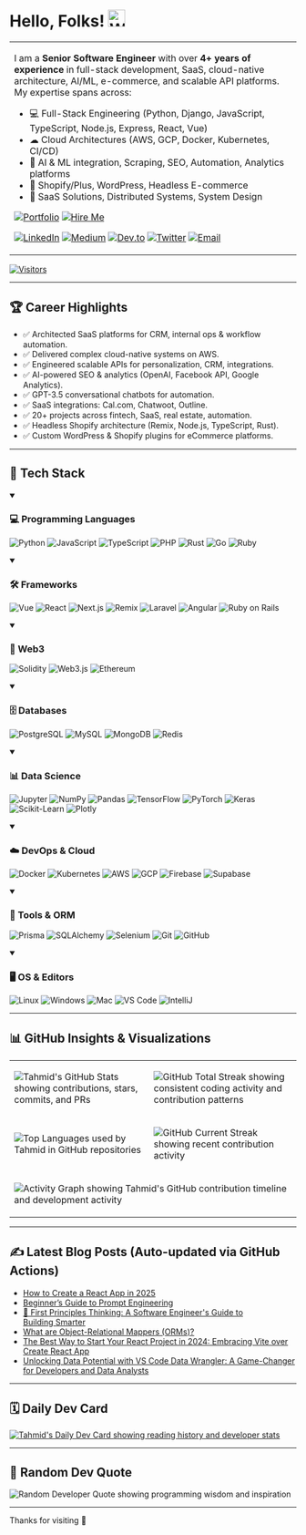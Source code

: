 <!--
Author: Tahmid Bin Taslim Rafi
Updated: June 2025 - FINAL PRODUCTION README
-->

# Hello, Folks! <img src="https://raw.githubusercontent.com/MartinHeinz/MartinHeinz/master/wave.gif" width="30px" height="30px" alt="Waving Hand Animation" />

<table>
<tr>
<td>

I am a **Senior Software Engineer** with over **4+ years of experience** in full-stack development, SaaS, cloud-native architecture, AI/ML, e-commerce, and scalable API platforms. My expertise spans across:

- 💻 Full-Stack Engineering (Python, Django, JavaScript, TypeScript, Node.js, Express, React, Vue)
- ☁ Cloud Architectures (AWS, GCP, Docker, Kubernetes, CI/CD)
- 🧠 AI & ML integration, Scraping, SEO, Automation, Analytics platforms
- 🛒 Shopify/Plus, WordPress, Headless E-commerce
- 🚀 SaaS Solutions, Distributed Systems, System Design

[![Portfolio](https://img.shields.io/badge/Portfolio-Visit-blue?style=for-the-badge "Visit Tahmid's Portfolio Website")](https://tahmid-github-io.vercel.app/)
[![Hire Me](https://img.shields.io/badge/Hire%20Me-Iglu-blueviolet?style=for-the-badge "Hire Tahmid as Senior Software Developer")](https://iglu.net/talent/senior-software-developer/)

[![LinkedIn](https://img.shields.io/badge/LinkedIn-Connect-blue?style=flat&logo=linkedin "Connect with Tahmid on LinkedIn")](https://www.linkedin.com/in/tahmid-bin-taslim/)
[![Medium](https://img.shields.io/badge/Medium-Blog-black?style=flat&logo=medium "Read Tahmid's articles on Medium")](https://tahmidbintaslimrafi.medium.com/)
[![Dev.to](https://img.shields.io/badge/Dev.to-Blog-black?style=flat&logo=devdotto "Follow Tahmid on Dev.to")](https://dev.to/tahmidbintaslimrafi)
[![Twitter](https://img.shields.io/badge/Twitter-Follow-blue?style=flat&logo=twitter "Follow Tahmid on Twitter")](https://twitter.com/RAFI_it100)
[![Email](https://img.shields.io/badge/Email-Contact-red?style=flat&logo=gmail "Email Tahmid")](mailto:tahmidbintaslimrafi@gmail.com)

</td>
</tr>
</table>

[![Visitors](https://komarev.com/ghpvc/?username=tahmidbintaslim&style=flat-square&color=blue)](https://github.com/tahmidbintaslim)

---

## 🏆 Career Highlights

- ✅ Architected SaaS platforms for CRM, internal ops & workflow automation.
- ✅ Delivered complex cloud-native systems on AWS.
- ✅ Engineered scalable APIs for personalization, CRM, integrations.
- ✅ AI-powered SEO & analytics (OpenAI, Facebook API, Google Analytics).
- ✅ GPT-3.5 conversational chatbots for automation.
- ✅ SaaS integrations: Cal.com, Chatwoot, Outline.
- ✅ 20+ projects across fintech, SaaS, real estate, automation.
- ✅ Headless Shopify architecture (Remix, Node.js, TypeScript, Rust).
- ✅ Custom WordPress & Shopify plugins for eCommerce platforms.

---

## 🔧 Tech Stack

<details open>
<summary><h3>💻 Programming Languages</h3></summary>
<div>

![Python](https://img.shields.io/badge/Code-Python-informational?style=flat&logo=python&logoColor=white&color=2bbc8a)
![JavaScript](https://img.shields.io/badge/Code-JavaScript-informational?style=flat&logo=javascript&logoColor=white&color=2bbc8a)
![TypeScript](https://img.shields.io/badge/Code-TypeScript-informational?style=flat&logo=typescript&logoColor=white&color=3178C6)
![PHP](https://img.shields.io/badge/Code-PHP-informational?style=flat&logo=php&logoColor=white&color=777BB4)
![Rust](https://img.shields.io/badge/Code-Rust-informational?style=flat&logo=rust&logoColor=white&color=000000)
![Go](https://img.shields.io/badge/Code-Go-informational?style=flat&logo=go&logoColor=white&color=00ADD8)
![Ruby](https://img.shields.io/badge/Code-Ruby-informational?style=flat&logo=ruby&logoColor=white&color=CC342D)

</div>
</details>

<details open>
<summary><h3>🛠️ Frameworks</h3></summary>
<div>

![Vue](https://img.shields.io/badge/Framework-Vue-informational?style=flat&logo=vuedotjs&logoColor=white&color=4FC08D)
![React](https://img.shields.io/badge/Framework-React-informational?style=flat&logo=react&logoColor=white&color=61DAFB)
![Next.js](https://img.shields.io/badge/Framework-Next-informational?style=flat&logo=nextdotjs&logoColor=white&color=61DAFB)
![Remix](https://img.shields.io/badge/Framework-Remix-informational?style=flat&logo=remix&logoColor=white&color=000000)
![Laravel](https://img.shields.io/badge/Framework-Laravel-informational?style=flat&logo=laravel&logoColor=white&color=FF2D20)
![Angular](https://img.shields.io/badge/Framework-Angular-informational?style=flat&logo=angular&logoColor=white&color=DD0031)
![Ruby on Rails](https://img.shields.io/badge/Framework-Rails-informational?style=flat&logo=rubyonrails&logoColor=white&color=CC0000)

</div>
</details>

<details open>
<summary><h3>🔗 Web3</h3></summary>
<div>

![Solidity](https://img.shields.io/badge/Web3-Solidity-informational?style=flat&logo=solidity&logoColor=white&color=363636)
![Web3.js](https://img.shields.io/badge/Web3-Web3js-informational?style=flat&logo=web3dotjs&logoColor=white&color=F16822)
![Ethereum](https://img.shields.io/badge/Web3-Ethereum-informational?style=flat&logo=ethereum&logoColor=white&color=3C3C3D)

</div>
</details>

<details open>
<summary><h3>🗄️ Databases</h3></summary>
<div>

![PostgreSQL](https://img.shields.io/badge/Database-PostgreSQL-informational?style=flat&logo=postgresql&logoColor=white&color=4169E1)
![MySQL](https://img.shields.io/badge/Database-MySQL-informational?style=flat&logo=mysql&logoColor=white&color=4479A1)
![MongoDB](https://img.shields.io/badge/Database-MongoDB-informational?style=flat&logo=mongodb&logoColor=white&color=47A248)
![Redis](https://img.shields.io/badge/Database-Redis-informational?style=flat&logo=redis&logoColor=white&color=DC382D)

</div>
</details>

<details open>
<summary><h3>📊 Data Science</h3></summary>
<div>

![Jupyter](https://img.shields.io/badge/DS-Jupyter-informational?style=flat&logo=jupyter&logoColor=white&color=F37626)
![NumPy](https://img.shields.io/badge/DS-NumPy-informational?style=flat&logo=numpy&logoColor=white&color=013243)
![Pandas](https://img.shields.io/badge/DS-Pandas-informational?style=flat&logo=pandas&logoColor=white&color=150458)
![TensorFlow](https://img.shields.io/badge/DS-TensorFlow-informational?style=flat&logo=tensorflow&logoColor=white&color=FF6F00)
![PyTorch](https://img.shields.io/badge/DS-PyTorch-informational?style=flat&logo=pytorch&logoColor=white&color=EE4C2C)
![Keras](https://img.shields.io/badge/DS-Keras-informational?style=flat&logo=keras&logoColor=white&color=D00000)
![Scikit-Learn](https://img.shields.io/badge/DS-ScikitLearn-informational?style=flat&logo=scikitlearn&logoColor=white&color=F7931E)
![Plotly](https://img.shields.io/badge/DS-Plotly-informational?style=flat&logo=plotly&logoColor=white&color=3F4F75)

</div>
</details>

<details open>
<summary><h3>☁️ DevOps & Cloud</h3></summary>
<div>

![Docker](https://img.shields.io/badge/Tools-Docker-informational?style=flat&logo=docker&logoColor=white&color=2496ED)
![Kubernetes](https://img.shields.io/badge/Tools-Kubernetes-informational?style=flat&logo=kubernetes&logoColor=white&color=326CE5)
![AWS](https://img.shields.io/badge/Cloud-AWS-informational?style=flat&logo=amazonaws&logoColor=white&color=232F3E)
![GCP](https://img.shields.io/badge/Cloud-GCP-informational?style=flat&logo=googlecloud&logoColor=white&color=4285F4)
![Firebase](https://img.shields.io/badge/Cloud-Firebase-informational?style=flat&logo=firebase&logoColor=white&color=FFCA28)
![Supabase](https://img.shields.io/badge/Cloud-Supabase-informational?style=flat&logo=supabase&logoColor=white&color=3FCF8E)

</div>
</details>

<details open>
<summary><h3>🧰 Tools & ORM</h3></summary>
<div>

![Prisma](https://img.shields.io/badge/ORM-Prisma-informational?style=flat&logo=prisma&logoColor=white&color=2D3748)
![SQLAlchemy](https://img.shields.io/badge/ORM-SQLAlchemy-informational?style=flat&logo=sqlalchemy&logoColor=white&color=D71F00)
![Selenium](https://img.shields.io/badge/Test-Selenium-informational?style=flat&logo=selenium&logoColor=white&color=43B02A)
![Git](https://img.shields.io/badge/Tools-Git-informational?style=flat&logo=git&logoColor=white&color=4EAA25)
![GitHub](https://img.shields.io/badge/Tools-GitHub-informational?style=flat&logo=github&logoColor=white&color=181717)

</div>
</details>

<details open>
<summary><h3>🖥️ OS & Editors</h3></summary>
<div>

![Linux](https://img.shields.io/badge/OS-Linux-informational?style=flat&logo=linux&logoColor=white&color=2bbc8a)
![Windows](https://img.shields.io/badge/OS-Windows-informational?style=flat&logo=windows&logoColor=white&color=0078D4)
![Mac](https://img.shields.io/badge/OS-Mac-informational?style=flat&logo=apple&logoColor=white&color=000000)
![VS Code](https://img.shields.io/badge/Editor-VS_Code-informational?style=flat&logo=visualstudiocode&logoColor=white&color=007ACC)
![IntelliJ](https://img.shields.io/badge/Editor-IntelliJ-informational?style=flat&logo=intellijidea&logoColor=white&color=000000)

</div>
</details>

---

## 📊 GitHub Insights & Visualizations

<table>
<tr>
<td>

![Tahmid's GitHub Stats showing contributions, stars, commits, and PRs](https://github-readme-stats.vercel.app/api?username=tahmidbintaslim&show_icons=true&theme=tokyonight)

</td>
<td>

![GitHub Total Streak showing consistent coding activity and contribution patterns](https://github-readme-streak-stats.herokuapp.com?user=tahmidbintaslim&theme=tokyonight&hide_border=false)

</td>
</tr>
<tr>
<td>

![Top Languages used by Tahmid in GitHub repositories](https://github-readme-stats.vercel.app/api/top-langs/?username=tahmidbintaslim&theme=tokyonight&size_weight=0.5&count_weight=0.5&layout=compact)

</td>
<td>

![GitHub Current Streak showing recent contribution activity](https://streak-stats.demolab.com?user=tahmidbintaslim&theme=tokyonight&hide_total_contributions=true&hide_longest_streak=true)

</td>
</tr>
<tr>
<td colspan="2">

![Activity Graph showing Tahmid's GitHub contribution timeline and development activity](https://github-readme-activity-graph.vercel.app/graph?username=tahmidbintaslim&theme=tokyo-night&hide_border=true)

</td>
</tr>
</table>

---

## ✍️ Latest Blog Posts (Auto-updated via GitHub Actions)

<!-- BLOG-POST-LIST:START -->
- [How to Create a React App in 2025](https://dev.to/tahmidbintaslim/how-to-create-a-react-app-in-2025-1kei)
- [Beginner’s Guide to Prompt Engineering](https://dev.to/tahmidbintaslim/beginners-guide-to-prompt-engineering-52pj)
- [🧠 First Principles Thinking: A Software Engineer&#39;s Guide to Building Smarter](https://dev.to/tahmidbintaslim/first-principles-thinking-a-software-engineers-guide-to-building-smarter-1c0g)
- [What are Object-Relational Mappers &lpar;ORMs&rpar;?](https://dev.to/tahmidbintaslim/what-are-object-relational-mappers-orms-4clb)
- [The Best Way to Start Your React Project in 2024: Embracing Vite over Create React App](https://dev.to/tahmidbintaslim/the-best-way-to-start-your-react-project-in-2024-embracing-vite-over-create-react-app-57l)
- [Unlocking Data Potential with VS Code Data Wrangler: A Game-Changer for Developers and Data Analysts](https://dev.to/tahmidbintaslim/unlocking-data-potential-with-vs-code-data-wrangler-a-game-changer-for-developers-and-data-analysts-57dk)
<!-- BLOG-POST-LIST:END -->

---

## 🗓️ Daily Dev Card

[![Tahmid's Daily Dev Card showing reading history and developer stats](https://api.daily.dev/devcards/v2/VmNuhqLnqI2yFHNLZfsr7.png?r=nnv&type=wide)](https://app.daily.dev/tahmidbintaslim)

---

## 🎯 Random Dev Quote

![Random Developer Quote showing programming wisdom and inspiration](https://quotes-github-readme.vercel.app/api?type=horizontal&theme=tokyonight)

---

Thanks for visiting 🚀
